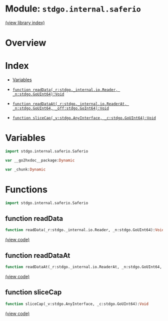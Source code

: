 # Module: `stdgo.internal.saferio`

[(view library index)](../../stdgo.md)


# Overview


# Index


- [Variables](<#variables>)

- [`function readData(_r:stdgo._internal.io.Reader, _n:stdgo.GoUInt64):Void`](<#function-readdata>)

- [`function readDataAt(_r:stdgo._internal.io.ReaderAt, _n:stdgo.GoUInt64, _off:stdgo.GoInt64):Void`](<#function-readdataat>)

- [`function sliceCap(_v:stdgo.AnyInterface, _c:stdgo.GoUInt64):Void`](<#function-slicecap>)

# Variables


```haxe
import stdgo.internal.saferio.Saferio
```


```haxe
var __go2hxdoc__package:Dynamic
```


```haxe
var _chunk:Dynamic
```


# Functions


```haxe
import stdgo.internal.saferio.Saferio
```


## function readData


```haxe
function readData(_r:stdgo._internal.io.Reader, _n:stdgo.GoUInt64):Void
```


[\(view code\)](<./Saferio.hx#L4>)


## function readDataAt


```haxe
function readDataAt(_r:stdgo._internal.io.ReaderAt, _n:stdgo.GoUInt64, _off:stdgo.GoInt64):Void
```


[\(view code\)](<./Saferio.hx#L5>)


## function sliceCap


```haxe
function sliceCap(_v:stdgo.AnyInterface, _c:stdgo.GoUInt64):Void
```


[\(view code\)](<./Saferio.hx#L6>)


